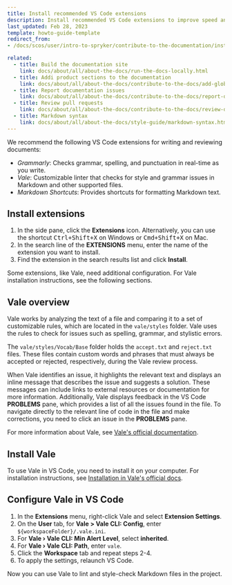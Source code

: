 ```yaml
---
title: Install recommended VS Code extensions
description: Install recommended VS Code extensions to improve speed and quality quality of your contributions.
last_updated: Feb 28, 2023
template: howto-guide-template
redirect_from:
- /docs/scos/user/intro-to-spryker/contribute-to-the-documentation/install-recommended-vs-code-extensions.html

related:
  - title: Build the documentation site
    link: docs/about/all/about-the-docs/run-the-docs-locally.html
  - title: Addi product sections to the documentation
    link: docs/about/all/about-the-docs/contribute-to-the-docs/add-global-sections-to-the-docs.html
  - title: Report documentation issues
    link: docs/about/all/about-the-docs/contribute-to-the-docs/report-docs-issues.html
  - title: Review pull requests
    link: docs/about/all/about-the-docs/contribute-to-the-docs/review-docs-pull-requests.html
  - title: Markdown syntax
    link: docs/about/all/about-the-docs/style-guide/markdown-syntax.html
---
```


We recommend the following VS Code extensions for writing and reviewing documents:
- *Grammarly*: Checks grammar, spelling, and punctuation in real-time as you write.
- *Vale*: Customizable linter that checks for style and grammar issues in Markdown and other supported files.
- *Markdown Shortcuts*: Provides shortcuts for formatting Markdown text.

## Install extensions

1. In the side pane, click the **Extensions** icon. Alternatively, you can use the shortcut <kbd>Ctrl+Shift+X</kbd> on Windows or <kbd>Cmd+Shift+X</kbd> on Mac.
2. In the search line of the **EXTENSIONS** menu, enter the name of the extension you want to install.
3. Find the extension in the search results list and click **Install**.

Some extensions, like Vale, need additional configuration. For Vale installation instructions, see the following sections.

## Vale overview

Vale works by analyzing the text of a file and comparing it to a set of customizable rules, which are located in the `vale/styles` folder.
Vale uses the rules to check for issues such as spelling, grammar, and stylistic errors.

The `vale/styles/Vocab/Base` folder holds the `accept.txt` and `reject.txt` files.
These files contain custom words and phrases that must always be accepted or rejected, respectively, during the Vale review process.

When Vale identifies an issue, it highlights the relevant text and displays an inline message that describes the issue and suggests a solution. These messages can include links to external resources or documentation for more information.
Additionally, Vale displays feedback in the VS Code **PROBLEMS** pane, which provides a list of all the issues found in the file.
To navigate directly to the relevant line of code in the file and make corrections, you need to click an issue in the **PROBLEMS** pane.

For more information about Vale, see [Vale's official documentation](https://vale.sh/docs/cli).

## Install Vale

To use Vale in VS Code, you need to install it on your computer. For installation instructions, see [Installation in Vale's official docs](https://vale.sh/docs/vale-cli/installation/).

## Configure Vale in VS Code

1. In the **Extensions** menu, right-click Vale and select **Extension Settings**.
2. On the **User** tab, for **Vale > Vale CLI: Config**, enter `${workspaceFolder}/.vale.ini`.
3. For **Vale › Vale CLI: Min Alert Level**, select **inherited**.
4. For **Vale › Vale CLI: Path**, enter `vale`.
5. Click the **Workspace** tab and repeat steps 2-4.
6. To apply the settings, relaunch VS Code.

 Now you can use Vale to lint and style-check Markdown files in the project.
